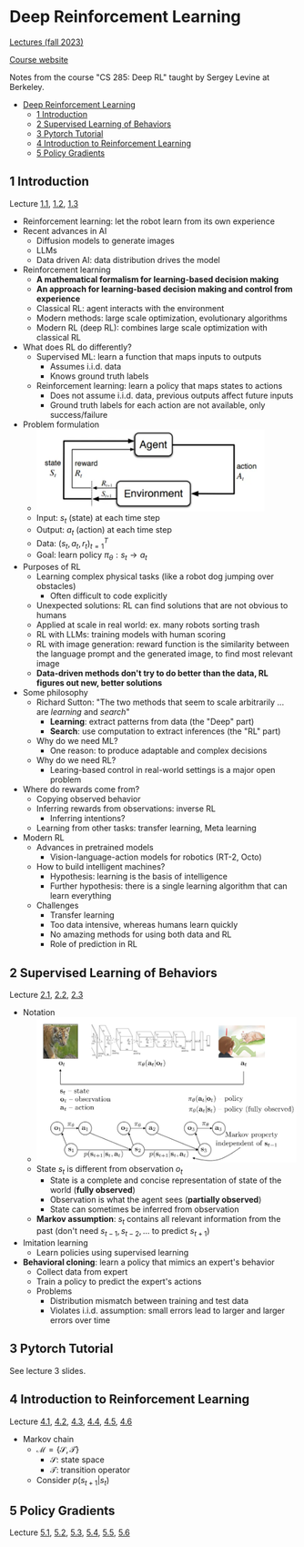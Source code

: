 # Deep Reinforcement Learning

[Lectures (fall 2023)](https://youtube.com/playlist?list=PL_iWQOsE6TfVYGEGiAOMaOzzv41Jfm_Ps&feature=shared)

[Course website](https://rail.eecs.berkeley.edu/deeprlcourse/)

Notes from the course "CS 285: Deep RL" taught by Sergey Levine at Berkeley.

- [Deep Reinforcement Learning](#deep-reinforcement-learning)
  - [1 Introduction](#1-introduction)
  - [2 Supervised Learning of Behaviors](#2-supervised-learning-of-behaviors)
  - [3 Pytorch Tutorial](#3-pytorch-tutorial)
  - [4 Introduction to Reinforcement Learning](#4-introduction-to-reinforcement-learning)
  - [5 Policy Gradients](#5-policy-gradients)

## 1 Introduction

Lecture [1.1](https://youtu.be/SupFHGbytvA?feature=shared), [1.2](https://youtu.be/BYh36cb92JQ?feature=shared), [1.3](https://youtu.be/Ufww5pzc_N0?feature=shared)

- Reinforcement learning: let the robot learn from its own experience
- Recent advances in AI
  - Diffusion models to generate images
  - LLMs
  - Data driven AI: data distribution drives the model
- Reinforcement learning
  - **A mathematical formalism for learning-based decision making**
  - **An approach for learning-based decision making and control from experience**
  - Classical RL: agent interacts with the environment
  - Modern methods: large scale optimization, evolutionary algorithms
  - Modern RL (deep RL): combines large scale optimization with classical RL
- What does RL do differently?
  - Supervised ML: learn a function that maps inputs to outputs
    - Assumes i.i.d. data
    - Knows ground truth labels
  - Reinforcement learning: learn a policy that maps states to actions
    - Does not assume i.i.d. data, previous outputs affect future inputs
    - Ground truth labels for each action are not available, only success/failure
- Problem formulation
  - <img src="figures/rl_cycle.png" width="400" alt="rl_cycle">
  - Input: $s_t$ (state) at each time step
  - Output: $a_t$ (action) at each time step
  - Data: $(s_t, a_t, r_t)_{t=1}^{T}$
  - Goal: learn policy $\pi_{\theta}: s_t \rightarrow a_t$
- Purposes of RL
  - Learning complex physical tasks (like a robot dog jumping over obstacles)
    - Often difficult to code explicitly
  - Unexpected solutions: RL can find solutions that are not obvious to humans
  - Applied at scale in real world: ex. many robots sorting trash
  - RL with LLMs: training models with human scoring
  - RL with image generation: reward function is the similarity between the language prompt and the generated image, to find most relevant image
  - **Data-driven methods don't try to do better than the data, RL figures out new, better solutions**
- Some philosophy
  - Richard Sutton: "The two methods that seem to scale arbitrarily ... are *learning* and *search*"
    - **Learning**: extract patterns from data (the "Deep" part)
    - **Search**: use computation to extract inferences (the "RL" part)
  - Why do we need ML?
    - One reason: to produce adaptable and complex decisions
  - Why do we need RL?
    - Learing-based control in real-world settings is a major open problem
- Where do rewards come from?
  - Copying observed behavior
  - Inferring rewards from observations: inverse RL
    - Inferring intentions?
  - Learning from other tasks: transfer learning, Meta learning
- Modern RL
  - Advances in pretrained models
    - Vision-language-action models for robotics (RT-2, Octo)
  - How to build intelligent machines?
    - Hypothesis: learning is the basis of intelligence
    - Further hypothesis: there is a single learning algorithm that can learn everything
  - Challenges
    - Transfer learning
    - Too data intensive, whereas humans learn quickly
    - No amazing methods for using both data and RL
    - Role of prediction in RL

## 2 Supervised Learning of Behaviors

Lecture [2.1](https://youtu.be/tbLaFtYpWWU?feature=shared), [2.2](https://youtu.be/YivJ9KDjn-o?feature=shared), [2.3](https://youtu.be/ppN5ORNrMos?feature=shared)

- Notation
  - <img src="figures/notation.png" width="600" alt="notation">
  - State $s_t$ is different from observation $o_t$
    - State is a complete and concise representation of state of the world (**fully observed**)
    - Observation is what the agent sees (**partially observed**)
    - State can sometimes be inferred from observation
  - **Markov assumption**: $s_t$ contains all relevant information from the past (don't need $s_{t-1}, s_{t-2}, \ldots$ to predict $s_{t+1}$)
- Imitation learning
  - Learn policies using supervised learning
- **Behavioral cloning**: learn a policy that mimics an expert's behavior
  - Collect data from expert
  - Train a policy to predict the expert's actions
  - Problems
    - Distribution mismatch between training and test data
    - Violates i.i.d. assumption: small errors lead to larger and larger errors over time

## 3 Pytorch Tutorial

See lecture 3 slides.

## 4 Introduction to Reinforcement Learning

Lecture [4.1](https://youtu.be/jds0Wh9jTvE?feature=shared), [4.2](https://youtu.be/Cip5UeGrCEE?feature=shared), [4.3](https://youtu.be/Pua9zO_YmKA?feature=shared), [4.4](https://youtu.be/eG9-F4r5k70?feature=shared), [4.5](https://youtu.be/dFqoGAyofUQ?feature=shared), [4.6](https://youtu.be/hfj9mS3nTLU?feature=shared)

- Markov chain
  - $\mathcal{M} = \{\mathcal{S}, \mathcal{T}\}$
    - $\mathcal{S}$: state space
    - $\mathcal{T}$: transition operator
  - Consider $p(s_{t+1} | s_t)$

## 5 Policy Gradients

Lecture [5.1](https://youtu.be/GKoKNYaBvM0?feature=shared), [5.2](https://youtu.be/VSPYKXm_hMA?feature=shared), [5.3](https://youtu.be/VgdSubQN35g?feature=shared), [5.4](https://youtu.be/QRLDAQbWc78?feature=shared), [5.5](https://youtu.be/QRLDAQbWc78?feature=shared), [5.6](https://youtu.be/PEzuojy8lVo?feature=shared)
